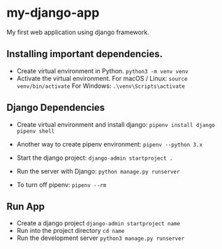# my-django-app
My first web application using django framework.

## Installing important dependencies.
- Create virtual environment in Python.
    ```python3 -m venv venv```
- Activate the virtual environment. 
   For macOS / Linux: ```source venv/bin/activate```
   For Windows: ```.\venv\Scripts\activate```
  
## Django Dependencies
- Create virtual environment and install django:
    ```pipenv install django```
    ```pipenv shell```
- Another way to create pipenv environment:
    ```pipenv --python 3.x```

- Start the django project: 
    ```django-admin startproject .```

- Run the server with Django:
    ```python manage.py runserver```
    
- To turn off pipenv: 
    ```pipenv --rm```


## Run App
- Create a django project
    ```django-admin startproject name```
- Run into the project directory
    ```cd name```
- Run the development server
    ```python3 manage.py runserver```